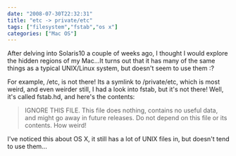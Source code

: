 ```yaml
---
date: "2008-07-30T22:32:31"
title: "etc -> private/etc"
tags: ["filesystem","fstab","os x"]
categories: ["Mac OS"]
---
```


After delving into Solaris10 a couple of weeks ago, I thought I would explore the hidden regions of my Mac...It turns out that it has many of the same things as a typical UNIX/Linux system, but doesn't seem to use them :?

For example, /etc, is not there! Its a symlink to /private/etc, which is most weird, and even weirder still, I had a look into fstab, but it's not there! Well, it's called fstab.hd, and here's the contents:
> IGNORE THIS FILE.
This file does nothing, contains no useful data, and might go away in
future releases. Do not depend on this file or its contents.
How weird!

I've noticed this about OS X, it still has a lot of UNIX files in, but doesn't tend to use them...
